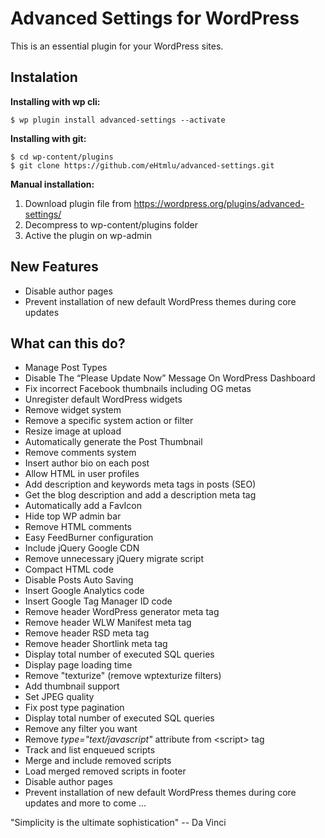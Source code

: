 Advanced Settings for WordPress
===============

This is an essential plugin for your WordPress sites.

## Instalation

**Installing with wp cli:**

```
$ wp plugin install advanced-settings --activate
```

**Installing with git:**

```
$ cd wp-content/plugins
$ git clone https://github.com/eHtmlu/advanced-settings.git
```

**Manual installation:**

1. Download plugin file from https://wordpress.org/plugins/advanced-settings/
2. Decompress to wp-content/plugins folder
3. Active the plugin on wp-admin

## New Features

* Disable author pages
* Prevent installation of new default WordPress themes during core updates

## What can this do?

- Manage Post Types
- Disable The “Please Update Now” Message On WordPress Dashboard
- Fix incorrect Facebook thumbnails including OG metas
- Unregister default WordPress widgets
- Remove widget system
- Remove a specific system action or filter
- Resize image at upload
- Automatically generate the Post Thumbnail
- Remove comments system
- Insert author bio on each post
- Allow HTML in user profiles
- Add description and keywords meta tags in posts (SEO)
- Get the blog description and add a description meta tag
- Automatically add a FavIcon
- Hide top WP admin bar
- Remove HTML comments
- Easy FeedBurner configuration
- Include jQuery Google CDN
- Remove unnecessary jQuery migrate script
- Compact HTML code
- Disable Posts Auto Saving
- Insert Google Analytics code
- Insert Google Tag Manager ID code
- Remove header WordPress generator meta tag
- Remove header WLW Manifest meta tag
- Remove header RSD meta tag
- Remove header Shortlink meta tag
- Display total number of executed SQL queries
- Display page loading time
- Remove "texturize" (remove wptexturize filters)
- Add thumbnail support
- Set JPEG quality
- Fix post type pagination
- Display total number of executed SQL queries
- Remove any filter you want
- Remove *type="text/javascript"* attribute from &lt;script&gt; tag
- Track and list enqueued scripts
- Merge and include removed scripts
- Load merged removed scripts in footer
- Disable author pages
- Prevent installation of new default WordPress themes during core updates
and more to come ...

"Simplicity is the ultimate sophistication" -- Da Vinci
